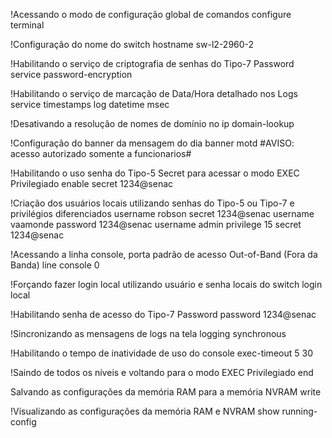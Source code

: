 !Acessando o modo de configuração global de comandos
  configure terminal

!Configuração do nome do switch
  hostname sw-l2-2960-2

!Habilitando o serviço de criptografia de senhas do Tipo-7 Password 
  service password-encryption

!Habilitando o serviço de marcação de Data/Hora detalhado nos Logs
  service timestamps log datetime msec

!Desativando a resolução de nomes de domínio
  no ip domain-lookup

!Configuração do banner da mensagem do dia
  banner motd #AVISO: acesso autorizado somente a funcionarios#

!Habilitando o uso senha do Tipo-5 Secret para acessar o modo EXEC Privilegiado
  enable secret 1234@senac

!Criação dos usuários locais utilizando senhas do Tipo-5 ou Tipo-7 e privilégios diferenciados
  username robson secret 1234@senac
  username vaamonde password 1234@senac
  username admin privilege 15 secret 1234@senac

!Acessando a linha console, porta padrão de acesso Out-of-Band (Fora da Banda)
  line console 0

!Forçando fazer login local utilizando usuário e senha locais do switch
  login local

!Habilitando senha de acesso do Tipo-7 Password
  password 1234@senac

!Sincronizando as mensagens de logs na tela
  logging synchronous

!Habilitando o tempo de inatividade de uso do console
  exec-timeout 5 30

!Saindo de todos os níveis e voltando para o modo EXEC Privilegiado
  end

Salvando as configurações da memória RAM para a memória NVRAM
  write

!Visualizando as configurações da memória RAM e NVRAM
  show running-config
